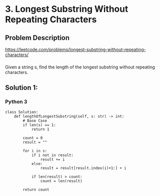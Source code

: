 # 3. Longest Substring Without Repeating Characters

## Problem Description
https://leetcode.com/problems/longest-substring-without-repeating-characters/
###
Given a string s, find the length of the longest substring without repeating characters.
 

## Solution 1: 
### Python 3
```
class Solution:
    def lengthOfLongestSubstring(self, s: str) -> int:
        # Base Case
        if len(s) == 1: 
            return 1
            
        count = 0
        result = ""

        for i in s:
            if i not in result:
                result += i
            else:
                result = result[result.index(i)+1:] + i

            if len(result) > count:
                count = len(result)
        
        return count
```

        
      
